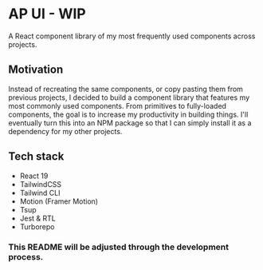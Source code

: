 # AP UI - WIP

A React component library of my most frequently used components across projects. 

## Motivation

Instead of recreating the same components, or copy pasting them from previous projects, I decided to build a component library that features my most commonly used components. From primitives to fully-loaded components, the goal is to increase my productivity in building things. I'll eventually turn this into an NPM package so that I can simply install it as a dependency for my other projects.

## Tech stack

- React 19
- TailwindCSS
- Tailwind CLI
- Motion (Framer Motion)
- Tsup
- Jest & RTL
- Turborepo

### This README will be adjusted through the development process.

